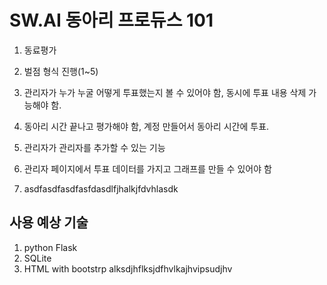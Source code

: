 # SW.AI 동아리 프로듀스 101

1. 동료평가
2. 벌점 형식 진행(1~5)
3. 관리자가 누가 누굴 어떻게 투표했는지 볼 수 있어야 함, 동시에 투표 내용 삭제 가능해야 함.
4. 동아리 시간 끝나고 평가해야 함, 계정 만들어서 동아리 시간에 투표.
5. 관리자가 관리자를 추가할 수 있는 기능
6. 관리자 페이지에서 투표 데이터를 가지고 그래프를 만들 수 있어야 함

7. asdfasdfasdfasfdasdlfjhalkjfdvhlasdk

## 사용 예상 기술
1. python Flask
2. SQLite
3. HTML with bootstrp
alksdjhflksjdfhvlkajhvipsudjhv
